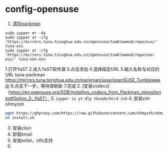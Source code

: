 # config-opensuse
1. [清华packman](https://mirrors.tuna.tsinghua.edu.cn/help/opensuse/) 
  ```
  sudo zypper mr -da
  sudo zypper ar -cfg 'https://mirrors.tuna.tsinghua.edu.cn/opensuse/tumbleweed/repo/oss/' tuna-oss
  sudo zypper ar -cfg 'https://mirrors.tuna.tsinghua.edu.cn/opensuse/tumbleweed/repo/non-oss/' tuna-non-oss
  ```
  1.打开YaST
  2.进入YaST软件源
  3.点击添加
  4.选择指定URL
  5.输入名称与对应的URL
  tuna-packman  
  https://mirrors.tuna.tsinghua.edu.cn/packman/suse/openSUSE_Tumbleweed/
  6.点击下一步，等待源刷新
  7.完成
2. [安装codecs]（https://en.opensuse.org/SDB:Installing_codecs_from_Packman_repositories#Option_3:_YaST）
3. `zypper in yt-dlp thunderbird zsh`
4. 安装zsh ohmyzsh
```bash
wget https://ghproxy.com/https://raw.githubusercontent.com/ohmyzsh/ohmyzsh/master/tools/install.sh
sh install.sh
```
3. 安装clion
5. 卸载kmail
6. 安装exfat，ntfs支持
7. 
